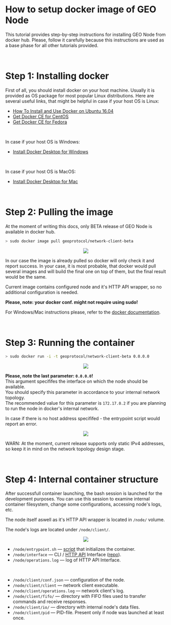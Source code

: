 

# How to setup docker image of GEO Node

This tutorial provides step-by-step instructions for installing GEO Node from docker hub.
Please, follow it carefully because this instructions are used as a base phase for all other tutorials provided.

<br/>

# Step 1: Installing docker
First of all, you should install docker on your host machine.
Usually it is provided as OS package for most popular Linux distributions.
Here are several useful links, that might be helpful in case if your host OS is Linux:

* [How To Install and Use Docker on Ubuntu 16.04](https://www.digitalocean.com/community/tutorials/how-to-install-and-use-docker-on-ubuntu-16-04)
* [Get Docker CE for CentOS](https://docs.docker.com/install/linux/docker-ce/centos/)
* [Get Docker CE for Fedora](https://docs.docker.com/install/linux/docker-ce/fedora/)

<br/>

In case if your host OS is Windows:
* [Install Docker Desktop for Windows](https://docs.docker.com/docker-for-windows/install/)

<br/>

In case if your host OS is MacOS:
* [Install Docker Desktop for Mac](https://docs.docker.com/docker-for-mac/install/index.html)

<br/>

# Step 2: Pulling the image
At the moment of writing this docs, only BETA release of GEO Node is available in docker hub.

```bash
> sudo docker image pull geoprotocol/network-client-beta
```

<p align="center">
  <img src="https://github.com/GEO-Protocol/Documentation/blob/master/client/tutorials/1-docker-initialisation/resources/1.png">
</p>

In our case the image is already pulled so docker will only check it and report success.
In your case, it is most probable, that docker would pull several images and will build the final one on top of them, but the final result would be the same.

Current image contains configured node and it's HTTP API wrapper, so no additional configuration is needed.

**Please, note: your docker conf. might not require using sudo!**

For Windows/Mac instructions please, refer to the [docker documentation](https://docs.docker.com/).

<br/>

# Step 3: Running the container

```bash
> sudo docker run -i -t geoprotocol/network-client-beta 0.0.0.0
```

<p align="center">
  <img src="https://github.com/GEO-Protocol/Documentation/blob/master/client/tutorials/1-docker-initialisation/resources/2.png">
</p>

**Please, note the last parameter: `0.0.0.0`!** <br/>
This argument specififes the interface on which the node should be available. <br/>
You should specify this parameter in accordance to your internal network topology. <br/>
The recommended value for this parameter is `172.17.0.2` if you are planning to run the node in docker's internal network.

In case if there is no host address specififed - the entrypoint script would report an error.

<p align="center">
  <img src="https://github.com/GEO-Protocol/Documentation/blob/master/client/tutorials/1-docker-initialisation/resources/3.png">
</p>

WARN: At the moment, current release supports only static IPv4 addresses, so keep it in mind on the network topology design stage.

<br/>

# Step 4: Internal container structure

After successfull container launching, the bash session is launched for the development purposes.
You can use this session to examine internal container filesystem, change some configurations, accessing node's logs, etc.

The node itself aswell as it's HTTP API wrapper is located in `/node/` volume.

The node's logs are located under `/node/client/`.

<p align="center">
  <img src="https://github.com/GEO-Protocol/Documentation/blob/master/client/tutorials/1-docker-initialisation/resources/5.png">
</p>

* `/node/entrypoint.sh` — [script](https://github.com/GEO-Protocol/docker-client/blob/master/node/entrypoint.sh) that initializes the container.
* `/node/interface` — CLI / [HTTP API](https://github.com/GEO-Protocol/Documentation/tree/master/client/api-http) Interface ([repo](https://github.com/GEO-Protocol/GEO-node-CLI)).
* `/node/operations.log` — log of HTTP API Interface.

<br/>

* `/node/client/conf.json` — configuration of the node.
* `/node/client/client` — network client executable.
* `/node/client/operations.log` — network client's log.
* `/node/client/fifo/` — directory with FIFO files used to transfer commands and receive responses.
* `/node/client/io/` — directory with internal node's data files.
* `/node/client/pid` — PID-file. Present only if node was launched at least once.
